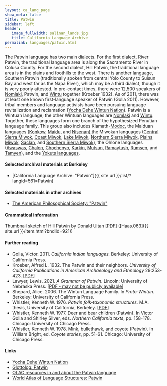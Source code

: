 ```yaml
---
layout: ca_lang_page
show_meta: false
title: Patwin
sidebar: left
header:
   image_fullwidth: salinan_lands.jpg
   title: California Language Archive
permalink: languages/patwin.html
---
```


The Patwin language has two main dialects. For the first dialect, River Patwin, the traditional language area is along the Sacramento River in Colusa County. For the second dialect, Hill Patwin, the traditional language area is in the plains and foothills to the west. There is another language, Southern Patwin (traditionally spoken from central Yolo County to Suisun Bay and west far as the Napa River), which may be a third dialect, though it is very poorly attested. In pre-contact times, there were 12,500 speakers of [Nomlaki](nomlaki.html), Patwin, and [Wintu](wintu.html) together (Kroeber 1932). As of 2011, there was at least one known first-language speaker of Patwin (Golla 2011). However, tribal members and language activists have been pursuing language revitalization and reclamation ([Yocha Dehe Wintun Nation](https://www.yochadehe.org/cultural-resources/language)). Patwin is a Wintuan language; the other Wintuan languages are [Nomlaki](nomlaki.html) and [Wintu](wintu.html). Together, these languages form one branch of the hypothesized Penutian language family. This group also includes Klamath-[Modoc](modoc.html), the Maiduan languages ([Konkow](konkow.html), [Maidu](maidu.html), and [Nisenan](nisenan.html)),the Miwokan languages ([Central Sierra Miwok](central-sierra-miwok.html), [Coast Miwok](coast-miwok.html), [Lake Miwok](lake-miwok.html), [Northern Sierra Miwok](northern-sierra-miwok.html), [Plains Miwok](plains-miwok.html), [Saclan](saclan.html), and [Southern Sierra Miwok](southern-sierra-miwok.html)), the Ohlone languages ([Awaswas](awaswas.html), [Chalon](chalon.html), [Chochenyo](chochenyo.html), [Karkin](karkin.html), [Mutsun](mutsun.html), [Ramaytush](ramaytush.html), [Rumsen](rumsen.html), and [Tamyen](tamyen.html)), and the [Yokuts languages](yokuts.html).

#### Selected archival materials at Berkeley

* [California Language Archive: "Patwin"]({{ site.url }}/list/?langid=561=Patwin)

#### Selected materials in other archives

* [The American Philosophical Society: "Patwin"](https://indigenousguide.amphilsoc.org/search?f%5B0%5D=guide_language_content_title%3APatwin)

#### Grammatical information

Thumbnail sketch of Hill Patwin by Donald Ultan [[PDF](https://berkeley.box.com/v/sketch-hill-patwin)] ([Haas.063]({{ site.url }}/item.html?bndlid=921))

#### Further reading

* Golla, Victor. 2011. *California Indian languages.* Berkeley: University of California Press.
* Kroeber, Alfred L. 1932. The Patwin and their neighbors. *University of California Publications in American Archaeology and Ethnology* 29:253-423.
[[PDF](http://digitalassets.lib.berkeley.edu/anthpubs/ucb/text/ucp029-005.pdf)]
* Lawyer, Lewis. 2021. *A Grammar of Patwin*. Lincoln: University of Nebraska Press.
[[PDF - may not be publicly available](https://www.jstor.org/stable/j.ctv1gk4r6f)]
* Shepard, Alice. 2006. The Wintun Language Family. In *Proto-Wintun.* Berkeley: University of California Press.
* Whistler, Kenneth W. 1976. *Patwin folk-taxonomic structures.* M.A. thesis, University of California, Berkeley.
[[PDF](https://escholarship.org/uc/item/71t144gc)]
* Whistler, Kenneth W. 1977. Deer and bear children (Patwin). In Victor Golla and Shirley Silver, eds. *Northern California texts*, pp. 158-178. Chicago: University of Chicago Press.
* Whistler, Kenneth W. 1978. Mink, bullethawk, and coyote (Patwin). In William Bright, ed. *Coyote stories*, pp. 51-61. Chicago: University of Chicago Press.

#### Links

* [Yocha Dehe Wintun Nation](http://yochadehe.org/)
* [Glottolog: Patwin](https://glottolog.org/resource/languoid/id/patw1250)
* [OLAC resources in and about the Patwin language](http://www.language-archives.org/language/pwi)
* [World Atlas of Language Structures: Patwin](http://wals.info/languoid/lect/wals_code_ptw)

